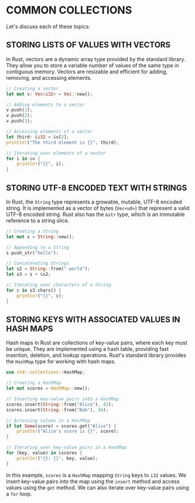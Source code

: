 # COMMON COLLECTIONS

Let's discuss each of these topics:

## STORING LISTS OF VALUES WITH VECTORS

In Rust, vectors are a dynamic array type provided by the standard library. They allow you to store a variable number of values of the same type in contiguous memory. Vectors are resizable and efficient for adding, removing, and accessing elements.

```rust
// Creating a vector
let mut v: Vec<i32> = Vec::new();

// Adding elements to a vector
v.push(1);
v.push(2);
v.push(3);

// Accessing elements of a vector
let third: &i32 = &v[2];
println!("The third element is {}", third);

// Iterating over elements of a vector
for i in &v {
    println!("{}", i);
}
```

## STORING UTF-8 ENCODED TEXT WITH STRINGS

In Rust, the `String` type represents a growable, mutable, UTF-8 encoded string. It is implemented as a vector of bytes (`Vec<u8>`) that represent a valid UTF-8 encoded string. Rust also has the `&str` type, which is an immutable reference to a string slice.

```rust
// Creating a String
let mut s = String::new();

// Appending to a String
s.push_str("hello");

// Concatenating Strings
let s2 = String::from(" world");
let s3 = s + &s2;

// Iterating over characters of a String
for c in s3.chars() {
    println!("{}", c);
}
```

## STORING KEYS WITH ASSOCIATED VALUES IN HASH MAPS

Hash maps in Rust are collections of key-value pairs, where each key must be unique. They are implemented using a hash table, providing fast insertion, deletion, and lookup operations. Rust's standard library provides the `HashMap` type for working with hash maps.

```rust
use std::collections::HashMap;

// Creating a HashMap
let mut scores = HashMap::new();

// Inserting key-value pairs into a HashMap
scores.insert(String::from("Alice"), 42);
scores.insert(String::from("Bob"), 34);

// Accessing values in a HashMap
if let Some(score) = scores.get("Alice") {
    println!("Alice's score is {}", score);
}

// Iterating over key-value pairs in a HashMap
for (key, value) in &scores {
    println!("{}: {}", key, value);
}
```

In this example, `scores` is a `HashMap` mapping `String` keys to `i32` values. We insert key-value pairs into the map using the `insert` method and access values using the `get` method. We can also iterate over key-value pairs using a `for` loop.
